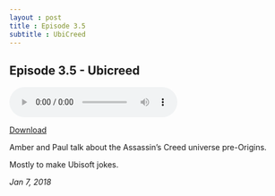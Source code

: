 ```yaml
---
layout : post  
title : Episode 3.5
subtitle : UbiCreed
---
```




## Episode 3.5 - Ubicreed

<audio controls="controls">
	<source src="https://app.pippa.io/public/streams/59472a13808b7ecc6dfaf27e/episodes/5a519d626955955938f1ba87.mp3" type="audio/mpeg">
</audio>

[Download](https://app.pippa.io/public/streams/59472a13808b7ecc6dfaf27e/episodes/5a519d626955955938f1ba87.mp3)

Amber and Paul talk about the Assassin’s Creed universe pre-Origins.

Mostly to make Ubisoft jokes.

*Jan 7, 2018*
